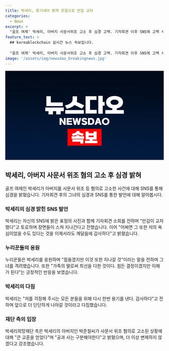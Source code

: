 ```yaml
---
title: 박세리, 용기내어 밝게 웃음으로 만감 교차
categories:
  - News
excerpt: >
  "골프 여제' 박세리, 아버지 사문서위조 고소 후 심경 고백. 기자회견 이후 SNS에 고백 사진 게시. 20년을 함께한 기자와의 회견 소회를 전하며, 착각에 대한 회고와 새로운 도전 다짐. 누리꾼들의 응원 속, '많은 교훈을 얻었다' 밝혀."
feature_text: >
  ## koreablockchain 실시간 뉴스 속보입니다.

  "골프 여제' 박세리, 아버지 사문서위조 고소 후 심경 고백. 기자회견 이후 SNS에 고백 사진 게시. 20년을 함께한 기자와의 회견 소회를 전하며, 착각에 대한 회고와 새로운 도전 다짐. 누리꾼들의 응원 속, '많은 교훈을 얻었다' 밝혀."
image: '/assets/img/newsdao_breakingnews.jpg'
---
```


<p><img src="/assets/img/newsdao_breakingnews.jpg" alt="koreablockchain 속보" /></p>

<h2 data-ke-size="size26">박세리, 아버지 사문서 위조 혐의 고소 후 심경 밝혀</h2>

<p data-ke-size="size16">골프 여제인 박세리가 아버지를 사문서 위조 등 혐의로 고소한 사건에 대해 SNS를 통해 심경을 밝혔습니다. 기자회견 후의 그녀의 심경과 SNS를 통한 발언에 대해 알아봅시다.</p>

<h3><b>박세리의 심경 밝힌 SNS 발언</b></h3>

<p data-ke-size="size16">박세리는 자신의 SNS에 밝은 표정의 사진과 함께 기자회견 소회를 전하며 "만감이 교차했다"고 토로하며 장면들이 스쳐 지나간다고 전했습니다. 이어 "어쩌면 그 또한 저의 욕심이었을 수도 있다는 것을 이제서라도 깨달음에 감사하다"고 밝혔습니다.</p>

<h3><b>누리꾼들의 응원</b></h3>

<p data-ke-size="size16">누리꾼들은 박세리를 응원하며 "힘들겠지만 이것 또한 지나갈 것"이라는 말을 전하며 그녀를 격려했습니다. 또한 "가족의 딸로써 최선을 다한 것이다. 힘든 결정이겠지만 이해가 된다"는 긍정적인 반응을 보였습니다.</p>

<h3><b>박세리의 다짐</b></h3>

<p data-ke-size="size16">박세리는 "저를 걱정해 주시는 모든 분들을 위해 다시 한번 용기를 낸다. 감사하다"고 전하며 앞으로 더 단단하게 나아갈 것이라고 다짐했습니다.</p>

<h3><b>재단 측의 입장</b></h3>

<p data-ke-size="size16">박세리희망재단 측은 박세리의 아버지인 박준철씨가 사문서 위조 혐의로 고소된 상황에 대해 "큰 교훈을 얻었다"며 "공과 사는 구분해야한다"고 밝혔으며, 더 이상 변제하지 않겠다고 강조했습니다.</p>

